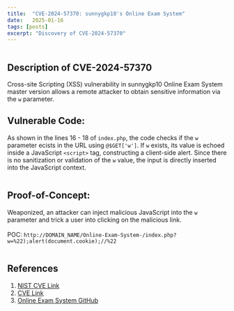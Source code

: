 ```yaml
---
title:  "CVE-2024-57370: sunnygkp10's Online Exam System"
date:   2025-01-16
tags: [posts]
excerpt: "Discovery of CVE-2024-57370"
---
```

<img src="{{ site.url }}{{ site.baseurl }}/images/CVE-2024-57370-OnlineExamSystem-Home.JPG" alt="">

Description of CVE-2024-57370
---
Cross-site Scripting (XSS) vulnerability in sunnygkp10 Online Exam System master version allows a remote attacker to obtain sensitive information via the ```w``` parameter.

## Vulnerable Code:
As shown in the lines 16 - 18 of ```index.php```, the code checks if the ```w``` parameter ecists in the URL using ```@$GET['w']```. If ```w``` exists, its value is echoed inside a JavaScript ```<script>``` tag, constructing a client-side alert. Since there is no sanitization or validation of the ```w``` value, the input is directly inserted into the JavaScript context.
<p align="center">
<img src="{{ site.url }}{{ site.baseurl }}/images/CVE-2024-57370-OnlineExamSystem-Code.JPG" alt="">
</p>

## Proof-of-Concept: 
Weaponized, an attacker can inject malicious JavaScript into the ```w``` parameter and trick a user into clicking on the malicious link.  <br>
<br>
POC: ```http://DOMAIN_NAME/Online-Exam-System-/index.php?w=%22);alert(document.cookie);//%22```
<p align="center">
<img src="{{ site.url }}{{ site.baseurl }}/images/CVE-2024-57370-OnlineExamSystem-POC.JPG" alt="">
</p>

References
---
1. [NIST CVE Link](https://nvd.nist.gov/vuln/detail/CVE-2024-57370) 
2. [CVE Link](https://www.cve.org/CVERecord?id=CVE-2024-57370)
3. [Online Exam System GitHub](https://github.com/sunnygkp10/Online-Exam-System-)
